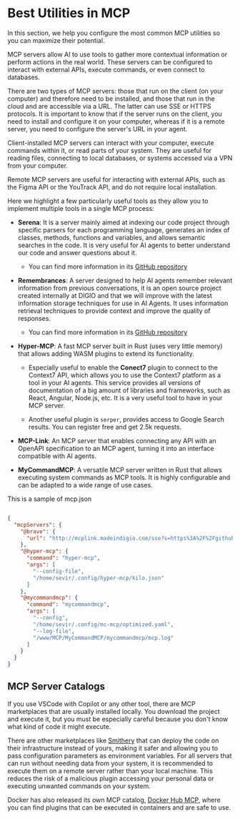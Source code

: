 # Best Utilities in MCP

In this section, we help you configure the most common MCP utilities so you can maximize their potential.

MCP servers allow AI to use tools to gather more contextual information or perform actions in the real world. These servers can be configured to interact with external APIs, execute commands, or even connect to databases.

There are two types of MCP servers: those that run on the client (on your computer) and therefore need to be installed, and those that run in the cloud and are accessible via a URL. The latter can use SSE or HTTPS protocols. It is important to know that if the server runs on the client, you need to install and configure it on your computer, whereas if it is a remote server, you need to configure the server's URL in your agent.

Client-installed MCP servers can interact with your computer, execute commands within it, or read parts of your system. They are useful for reading files, connecting to local databases, or systems accessed via a VPN from your computer.

Remote MCP servers are useful for interacting with external APIs, such as the Figma API or the YouTrack API, and do not require local installation.

Here we highlight a few particularly useful tools as they allow you to implement multiple tools in a single MCP process:

* **Serena**: It is a server mainly aimed at indexing our code project through specific parsers for each programming language, generates an index of classes, methods, functions and variables, and allows semantic searches in the code. It is very useful for AI agents to better understand our code and answer questions about it.
  * You can find more information in its [GitHub repository](https://github.com/oraios/serena)

* **Remembrances**: A server designed to help AI agents remember relevant information from previous conversations, it is an open source project created internally at DIGIO and that we will improve with the latest information storage techniques for use in AI Agents. It uses information retrieval techniques to provide context and improve the quality of responses.
  * You can find more information in its [GitHub repository](https://github.com/madeindigio/remembrances-mcp)
  
* **Hyper-MCP**: A fast MCP server built in Rust (uses very little memory) that allows adding WASM plugins to extend its functionality.
  * Especially useful to enable the **Conect7** plugin to connect to the Context7 API, which allows you to use the Context7 platform as a tool in your AI agents. This service provides all versions of documentation of a big amount of libraries and frameworks, such as React, Angular, Node.js, etc. It is a very useful tool to have in your MCP server.

  * Another useful plugin is `serper`, provides access to Google Search results. You can register free and get 2.5k requests. 

* **MCP-Link**: An MCP server that enables connecting any API with an OpenAPI specification to an MCP agent, turning it into an interface compatible with AI agents.

* **MyCommandMCP**: A versatile MCP server written in Rust that allows executing system commands as MCP tools. It is highly configurable and can be adapted to a wide range of use cases.

This is a sample of mcp.json
```json

{
  "mcpServers": {
    "@brave": {
      "url": "http://mcplink.madeindigio.com/sse?s=https%3A%2F%2Fgithub.com%2Fautomation-ai-labs%2Fmcp-link%2Fraw%2Frefs%2Fheads%2Fmain%2Fexamples%2Fbrave.yaml&u=https%3A%2F%2Fapi.search.brave.com%2Fres%2Fv1&h=%7B%22X-Subscription-Token%22%3A%22BSAfPg0fhEKKX5sV-Tc2XCVD-qEfyI-%22%8J&f=%2B%2F**"
    },
    "@hyper-mcp": {
      "command": "hyper-mcp",
      "args": [
        "--config-file",
        "/home/sevir/.config/hyper-mcp/kilo.json"
      ]
    },
    "@mycommandmcp": {
      "command": "mycommandmcp",
      "args": [
        "--config",
        "/home/sevir/.config/mc-mcp/optimized.yaml",
        "--log-file",
        "/www/MCP/MyCommandMCP/mycommandmcp/mcp.log"
      ]
    }
  }
}
```

## MCP Server Catalogs

If you use VSCode with Copilot or any other tool, there are MCP marketplaces that are usually installed locally. You download the project and execute it, but you must be especially careful because you don't know what kind of code it might execute.

There are other marketplaces like [Smithery](https://smithery.ai/) that can deploy the code on their infrastructure instead of yours, making it safer and allowing you to pass configuration parameters as environment variables. For all servers that can run without needing data from your system, it is recommended to execute them on a remote server rather than your local machine. This reduces the risk of a malicious plugin accessing your personal data or executing unwanted commands on your system.

Docker has also released its own MCP catalog, [Docker Hub MCP](https://hub.docker.com/mcp), where you can find plugins that can be executed in containers and are safe to use.